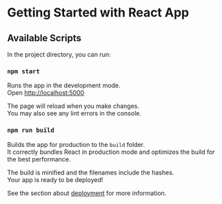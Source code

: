 # Getting Started with React App

## Available Scripts

In the project directory, you can run:

### `npm start`

Runs the app in the development mode.\
Open [http://localhost:5000](http://localhost:5000)

The page will reload when you make changes.\
You may also see any lint errors in the console.


### `npm run build`

Builds the app for production to the `build` folder.\
It correctly bundles React in production mode and optimizes the build for the best performance.

The build is minified and the filenames include the hashes.\
Your app is ready to be deployed!

See the section about [deployment](https://facebook.github.io/create-react-app/docs/deployment) for more information.
